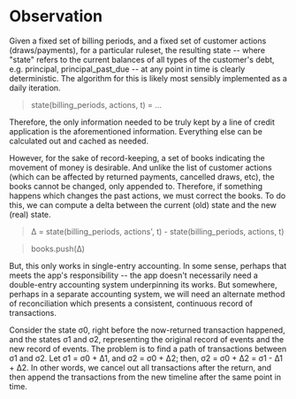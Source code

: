 # Observation
Given a fixed set of billing periods, and a fixed set of customer actions (draws/payments), for a particular ruleset, the resulting state -- where "state" refers to the current balances of all types of the customer's debt, e.g. principal, principal_past_due -- at any point in time is clearly deterministic. The algorithm for this is likely most sensibly implemented as a daily iteration.

> state(billing_periods, actions, t) = ...

Therefore, the only information needed to be truly kept by a line of credit application is the aforementioned information. Everything else can be calculated out and cached as needed.

However, for the sake of record-keeping, a set of books indicating the movement of money is desirable. And unlike the list of customer actions (which can be affected by returned payments, cancelled draws, etc), the books cannot be changed, only appended to. Therefore, if something happens which changes the past actions, we must correct the books. To do this, we can compute a delta between the current (old) state and the new (real) state.

> &Delta; = state(billing_periods, actions', t) - state(billing_periods, actions, t)

> books.push(&Delta;)

But, this only works in single-entry accounting. In some sense, perhaps that meets the app's responsibility -- the app doesn't necessarily need a double-entry accounting system underpinning its works. But somewhere, perhaps in a separate accounting system, we will need an alternate method of reconciliation which presents a consistent, continuous record of transactions.

Consider the state &sigma;0, right before the now-returned transaction happened, and the states &sigma;1 and &sigma;2, representing the original record of events and the new record of events. The problem is to find a path of transactions between &sigma;1 and &sigma;2. Let &sigma;1 = &sigma;0 + &Delta;1, and &sigma;2 = &sigma;0 + &Delta;2; then, &sigma;2 = &sigma;0 + &Delta;2 = &sigma;1 - &Delta;1 + &Delta;2. In other words, we cancel out all transactions after the return, and then append the transactions from the new timeline after the same point in time.
